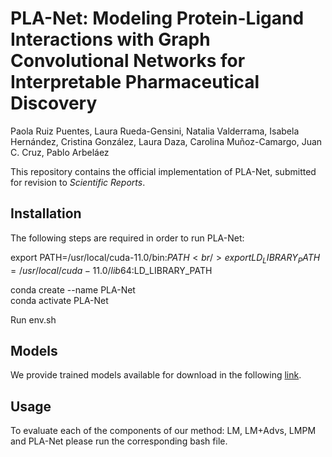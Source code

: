 # PLA-Net: Modeling Protein-Ligand Interactions with Graph Convolutional Networks for Interpretable Pharmaceutical Discovery

Paola Ruiz Puentes, Laura Rueda-Gensini, Natalia Valderrama, Isabela Hernández, Cristina González, Laura Daza, Carolina Muñoz-Camargo, Juan C. Cruz, Pablo Arbeláez

This repository contains the official implementation of PLA-Net, submitted for revision to *Scientific Reports*. 

## Installation
The following steps are required in order to run PLA-Net:<br />


export PATH=/usr/local/cuda-11.0/bin:$PATH <br />
export LD_LIBRARY_PATH=/usr/local/cuda-11.0/lib64:$LD_LIBRARY_PATH <br />


conda create --name PLA-Net <br />
conda activate PLA-Net <br />


Run env.sh

## Models
We provide trained models available for download in the following [link](http://157.253.243.19/PLA-Net/).

## Usage
To evaluate each of the components of our method: LM, LM+Advs, LMPM and PLA-Net please run the corresponding bash file.
